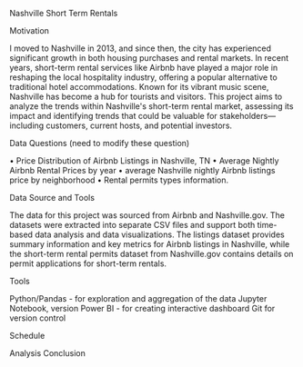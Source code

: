 Nashville Short Term Rentals

Motivation

I moved to Nashville in 2013, and since then, the city has experienced significant growth in both housing purchases and rental markets. In recent years, short-term rental services like Airbnb have played a major role in reshaping the local hospitality industry, offering a popular alternative to traditional hotel accommodations. Known for its vibrant music scene, Nashville has become a hub for tourists and visitors. This project aims to analyze the trends within Nashville's short-term rental market, assessing its impact and identifying trends that could be valuable for stakeholders—including customers, current hosts, and potential investors.

Data Questions (need to modify these question)

•	Price Distribution of Airbnb Listings in Nashville, TN
•	Average Nightly Airbnb Rental Prices by year
•	average Nashville nightly Airbnb listings price by neighborhood 
•	Rental permits types information.



Data Source and Tools

The data for this project was sourced from Airbnb and Nashville.gov. The datasets were extracted into separate CSV files and support both time-based data analysis and data visualizations. The listings dataset provides summary information and key metrics for Airbnb listings in Nashville, while the short-term rental permits dataset from Nashville.gov contains details on permit applications for short-term rentals.

Tools

Python/Pandas - for exploration and aggregation of the data
Jupyter Notebook, version
Power BI - for creating interactive dashboard
Git for version control

Schedule

Analysis 
Conclusion
